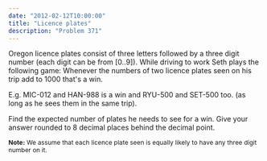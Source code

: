 ```yaml
---
date: "2012-02-12T10:00:00"
title: "Licence plates"
description: "Problem 371"
---
```


<p>
Oregon licence plates consist of three letters followed by a three digit number (each digit can be from [0..9]).
While driving to work Seth plays the following game:
Whenever the numbers of two licence plates seen on his trip add to 1000 that's a win.
</p>
<p>
E.g. MIC-012 and HAN-988 is a win and RYU-500 and SET-500 too. (as long as he sees them in the same trip). 
</p><p>
</p><p>
Find the expected number of plates he needs to see for a win.
Give your answer rounded to 8 decimal places behind the decimal point.
</p>
<p style="font-size:88%;">
<b>Note:</b> We assume that each licence plate seen is equally likely to have any three digit number on it.
</p>

